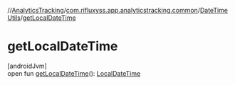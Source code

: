 //[AnalyticsTracking](../../../index.md)/[com.rifluxyss.app.analyticstracking.common](../index.md)/[DateTimeUtils](index.md)/[getLocalDateTime](get-local-date-time.md)

# getLocalDateTime

[androidJvm]\
open fun [getLocalDateTime](get-local-date-time.md)(): [LocalDateTime](https://developer.android.com/reference/kotlin/java/time/LocalDateTime.html)
